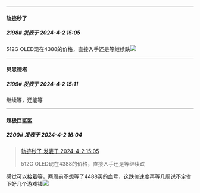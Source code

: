 ﻿
*****

####  轨迹秒了  
##### 2198#       发表于 2024-4-2 15:05

512G OLED现在4388的价格，直接入手还是等继续跌<img src="https://static.saraba1st.com/image/smiley/face2017/001.png" referrerpolicy="no-referrer">


*****

####  贝恩德塔  
##### 2199#       发表于 2024-4-2 15:11

继续等，还能等


*****

####  超极巨鲨鲨  
##### 2200#       发表于 2024-4-2 16:04

<blockquote><a href="httphttps://bbs.saraba1st.com/2b/forum.php?mod=redirect&amp;goto=findpost&amp;pid=64459323&amp;ptid=2015700" target="_blank">轨迹秒了 发表于 2024-4-2 15:05</a>

512G OLED现在4388的价格，直接入手还是等继续跌</blockquote>
感觉可以接着等，两周前不想等了4488买的血亏，这跌价速度再等几周说不定省下好几个游戏钱<img src="https://static.saraba1st.com/image/smiley/face2017/139.png" referrerpolicy="no-referrer">

